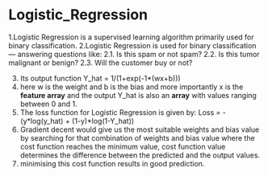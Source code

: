 # Logistic_Regression
1.Logistic Regression is a supervised learning algorithm primarily used for binary classification.
2.Logistic Regression is used for binary classification — answering questions like:
  2.1. Is this spam or not spam?
  2.2. Is this tumor malignant or benign?
  2.3. Will the customer buy or not?

3. Its output function Y_hat = 1/(1+exp(-1*(wx+b))) 
4. here w is the weight and b is the bias and more importantly x is the **feature array** and the output Y_hat is also an **array** with values ranging between 0 and 1.
5. The loss function for Logistic Regression is given by:
   Loss = -(y*log(y_hat) + (1-y)*log(1-Y_hat))
6. Gradient decent would give us the most suitable weights and bias value by searching for that combination of weights and bias value where the cost function reaches the minimum value, cost function value              determines the difference between the predicted and the output values.
7. minimising this cost function results in good prediction.
